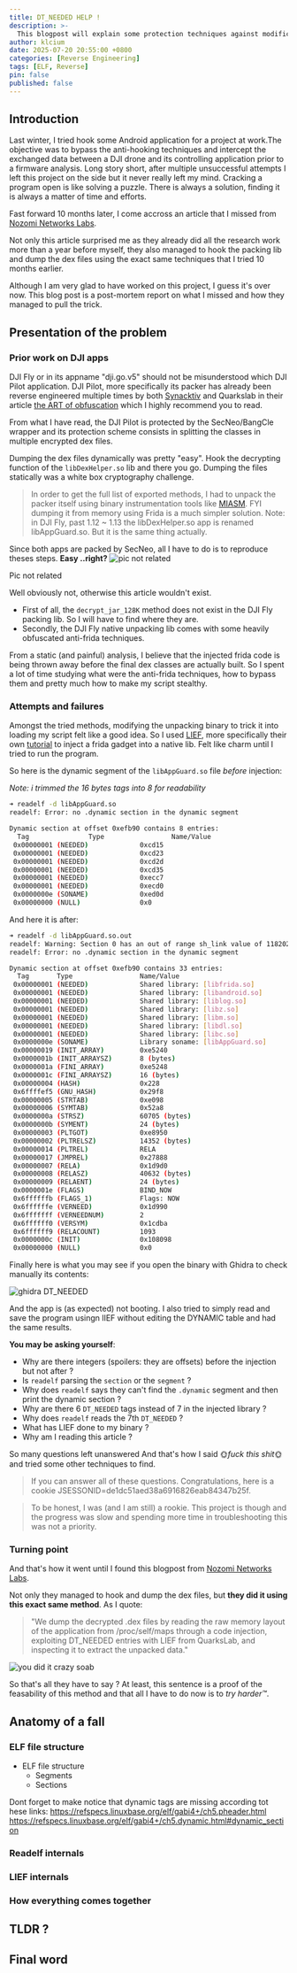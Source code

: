 ```yaml
---
title: DT_NEEDED HELP !
description: >-
  This blogpost will explain some protection techniques against modification of dynamic program header entries.
author: klcium
date: 2025-07-20 20:55:00 +0800
categories: [Reverse Engineering]
tags: [ELF, Reverse]
pin: false
published: false
---
```


## Introduction
Last winter, I tried hook some Android application for a project at work.The objective was to bypass the anti-hooking techniques and intercept the exchanged data between a DJI drone and its controlling application prior to a firmware analysis. Long story short, after multiple unsuccessful attempts I left this project on the side but it never really left my mind.
Cracking a program open is like solving a puzzle. There is always a solution, finding it is always a matter of time and efforts. 

Fast forward 10 months later, I come accross an article that I missed from [Nozomi Networks Labs](https://www.nozominetworks.com/blog/dji-mavic-3-drone-research-part-1-firmware-analysis). 

Not only this article surprised me as they already did all the research work more than a year before myself, they also managed to hook the packing lib and dump the dex files using the exact same techniques that I tried 10 months earlier.

Although I am very glad to have worked on this project, I guess it's over now.
This blog post is a post-mortem report on what I missed and how they managed to pull the trick.

## Presentation of the problem
### Prior work on DJI apps
DJI Fly or in its appname "dji.go.v5" should not be misunderstood which DJI Pilot application. DJI Pilot, more specifically its packer has already been reverse engineered multiple times by both [Synacktiv](https://www.synacktiv.com/publications/dji-pilot-android-application-security-analysis-0.html) and Quarkslab in their article [the ART of obfuscation](https://blog.quarkslab.com/dji-the-art-of-obfuscation.html) which I highly recommend you to read.

From what I have read, the DJI Pilot is protected by the SecNeo/BangCle wrapper and its protection scheme consists in splitting the classes in multiple encrypted dex files.

Dumping the dex files dynamically was pretty "easy". Hook the decrypting function of the `libDexHelper.so` lib and there you go.
Dumping the files statically was a white box cryptography challenge.

> In order to get the full list of exported methods, I had to unpack the packer itself using binary instrumentation tools like [MIASM](https://github.com/cea-sec/miasm). FYI dumping it from memory using Frida is a much simpler solution.
> Note: in DJI Fly, past 1.12 ~ 1.13 the libDexHelper.so app is renamed libAppGuard.so. But it is the same thing actually.


Since both apps are packed by SecNeo, all I have to do is to reproduce theses steps. **Easy ..right?**
![pic not related](/assets/img/shitpost/kittens/cat_squeeshy.gif)

Pic not related

Well obviously not, otherwise this article wouldn't exist.

- First of all, the `decrypt_jar_128K` method does not exist in the DJI Fly packing lib. So I will have to find where they are.
- Secondly, the DJI Fly native unpacking lib comes with some heavily obfuscated anti-frida techniques. 

From a static (and painful) analysis, I believe that the injected frida code is being thrown away before the final dex classes are actually built. So I spent a lot of time studying what were the anti-frida techniques, how to bypass them and pretty much how to make my script stealthy.

### Attempts and failures
Amongst the tried methods, modifying the unpacking binary to trick it into loading my script felt like a good idea.
So I used [LIEF](https://lief.re/), more specifically their own [tutorial](https://lief.re/doc/stable/tutorials/09_frida_lief.html) to inject a frida gadget into a native lib. Felt like charm until I tried to run the program.

So here is the dynamic segment of the `libAppGuard.so` file *before* injection:

*Note: i trimmed the 16 bytes tags into 8 for readability*

```bash
➜ readelf -d libAppGuard.so 
readelf: Error: no .dynamic section in the dynamic segment

Dynamic section at offset 0xefb90 contains 8 entries:
  Tag               Type                 Name/Value
 0x00000001 (NEEDED)             0xcd15
 0x00000001 (NEEDED)             0xcd23
 0x00000001 (NEEDED)             0xcd2d
 0x00000001 (NEEDED)             0xcd35
 0x00000001 (NEEDED)             0xecc7
 0x00000001 (NEEDED)             0xecd0
 0x0000000e (SONAME)             0xed0d
 0x00000000 (NULL)               0x0
```

And here it is after:
```bash
➜ readelf -d libAppGuard.so.out
readelf: Warning: Section 0 has an out of range sh_link value of 118202
readelf: Error: no .dynamic section in the dynamic segment

Dynamic section at offset 0xefb90 contains 33 entries:
  Tag       Type                 Name/Value
 0x00000001 (NEEDED)             Shared library: [libfrida.so]
 0x00000001 (NEEDED)             Shared library: [libandroid.so]
 0x00000001 (NEEDED)             Shared library: [liblog.so]
 0x00000001 (NEEDED)             Shared library: [libz.so]
 0x00000001 (NEEDED)             Shared library: [libm.so]
 0x00000001 (NEEDED)             Shared library: [libdl.so]
 0x00000001 (NEEDED)             Shared library: [libc.so]
 0x0000000e (SONAME)             Library soname: [libAppGuard.so]
 0x00000019 (INIT_ARRAY)         0xe5240
 0x0000001b (INIT_ARRAYSZ)       8 (bytes)
 0x0000001a (FINI_ARRAY)         0xe5248
 0x0000001c (FINI_ARRAYSZ)       16 (bytes)
 0x00000004 (HASH)               0x228
 0x6ffffef5 (GNU_HASH)           0x29f8
 0x00000005 (STRTAB)             0xe098
 0x00000006 (SYMTAB)             0x52a8
 0x0000000a (STRSZ)              60705 (bytes)
 0x0000000b (SYMENT)             24 (bytes)
 0x00000003 (PLTGOT)             0xe8950
 0x00000002 (PLTRELSZ)           14352 (bytes)
 0x00000014 (PLTREL)             RELA
 0x00000017 (JMPREL)             0x27888
 0x00000007 (RELA)               0x1d9d0
 0x00000008 (RELASZ)             40632 (bytes)
 0x00000009 (RELAENT)            24 (bytes)
 0x0000001e (FLAGS)              BIND_NOW
 0x6ffffffb (FLAGS_1)            Flags: NOW
 0x6ffffffe (VERNEED)            0x1d990
 0x6fffffff (VERNEEDNUM)         2
 0x6ffffff0 (VERSYM)             0x1cdba
 0x6ffffff9 (RELACOUNT)          1093
 0x0000000c (INIT)               0x108098
 0x00000000 (NULL)               0x0
```

Finally here is what you may see if you open the binary with Ghidra to check manually its contents:

![ghidra DT_NEEDED](/assets/img/posts/2025-08-20-DT_NEEDED/ghidra_appguard_injected_PT_DYNAMIC.png)

And the app is (as expected) not booting. I also tried to simply read and save the program usingn lIEF without editing the DYNAMIC table and had the same results.

**You may be asking yourself**: 
- Why are there integers (spoilers: they are offsets) before the injection but not after ?
- Is `readelf` parsing the `section` or the `segment` ?
- Why does `readelf` says they can't find the `.dynamic` segment and then print the dynamic section ?
- Why are there 6 `DT_NEEDED` tags instead of 7 in the injected library ?
- Why does `readelf` reads the 7th `DT_NEEDED` ?
- What has LIEF done to my binary ?
- Why am I reading this article ?

So many questions left unanswered 
And that's how I said 🌞*fuck this shit*🌞 and tried some other techniques to find.

> If you can answer all of these questions. Congratulations, here is a cookie JSESSONID=de1dc51aed38a6916826eab84347b25f.


> To be honest, I was (and I am still) a rookie. This project is though and the progress was slow and spending more time in troubleshooting this was not a priority.

### Turning point
And that's how it went until I found this blogpost from [Nozomi Networks Labs](https://www.nozominetworks.com/blog/dji-mavic-3-drone-research-part-1-firmware-analysis). 

Not only they managed to hook and dump the dex files, but **they did it using this exact same method**.
As I quote:
> "We dump the decrypted .dex files by reading the raw memory layout of the application from /proc/self/maps through a code injection, exploiting DT_NEEDED entries with LIEF from QuarksLab, and inspecting it to extract the unpacked data."

![you did it crazy soab](/assets/img/shitpost/you-crazy-son-of-a-bitch-you-did-it-meme.png)


So that's all they have to say ?
At least, this sentence is a proof of the feasability of this method and that all I have to do now is to *try harder™*.

## Anatomy of a fall

### ELF file structure
- ELF file structure
    - Segments
    - Sections

Dont forget to make notice that dynamic tags are missing according tot hese links:
https://refspecs.linuxbase.org/elf/gabi4+/ch5.pheader.html
https://refspecs.linuxbase.org/elf/gabi4+/ch5.dynamic.html#dynamic_section

### Readelf internals

### LIEF internals

### How everything comes together

## TLDR ?

## Final word